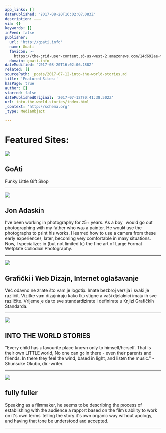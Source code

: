 ```yaml
---
app_links: []
datePublished: '2017-08-20T16:02:07.083Z'
description: ———
via: {}
keywords: []
inFeed: false
publisher:
  url: 'http://goati.info'
  name: Goati
  favicon: >-
    https://the-grid-user-content.s3-us-west-2.amazonaws.com/14d692ae-ff4b-41f6-a982-f831247e75e0.png
  domain: goati.info
dateModified: '2017-08-20T16:02:06.488Z'
related: []
sourcePath: _posts/2017-07-12-into-the-world-stories.md
title: 'Featured Sites:'
hasPage: true
author: []
starred: false
datePublishedOriginal: '2017-07-12T20:41:38.502Z'
url: into-the-world-stories/index.html
_context: 'http://schema.org'
_type: MediaObject

---
```

# Featured Sites:

<article style=""><img src="https://imgflo.herokuapp.com/graph/2b2431f8e7ba7b0/9c9e2477f7427d2b77ecb413aa4dff00/noop.jpg?input=https%3A%2F%2Fimg0.etsystatic.com%2F196%2F0%2F10264507%2Fil_fullxfull.1223252990_1lii.jpg" /><h1>GoAti</h1><p>Funky Little Gift Shop </p></article>

---------

<article style=""><img src="https://s3-us-west-2.amazonaws.com/the-grid-img/p/d393d158a4b80dc955597e596a6871b54e484b45.jpg" /><h1>Jon Adaskin</h1><p>I’ve been working in photography for 25+ years. As a boy I would go out photographing with my father who was a painter. He would use the photographs to paint his works. I learned how to use a camera from these early experiences, later, becoming very comfortable in many situations. Now, I specializes in (but not limited to) the fine art of Large Format Wetplate Collodion Photography.</p></article>

---------

<article style=""><img src="https://s3-us-west-2.amazonaws.com/the-grid-img/p/2230648adcee83c149f7a78fb171caf66e4238c6.jpg" /><h1>Grafički i Web Dizajn, Internet oglašavanje</h1><p>Već odavno ne znate što vam je logotip. Imate bezbroj verzija i svaki je različit. Vizitke vam dizajniraju kako tko stigne a vaši djelatnici imaju ih sve različite. Vrijeme je da to sve standardizirate i definirate u Knjizi Grafičkih Standarda.</p></article>

---------

<article style=""><img src="https://s3-us-west-2.amazonaws.com/the-grid-img/p/5ad2a9b24fe9c749c219b0fa0b3c15a2c46b1bc3.jpg" /><h1>INTO THE WORLD STORIES</h1><p>"Every child has a favourite place known only to himself/herself. That is their own LITTLE world, No one can go in there - even their parents and friends. In there they feel the wind, based in light, and listen the music." - Shunsuke Okubo, dir.-writer.</p></article>

---------

<article style=""><img src="https://s3-us-west-2.amazonaws.com/the-grid-img/p/58a0d04a5d2151f6feae4f8cc5406b3ad34a4d13.jpg" /><h1>fully fuller</h1><p>Speaking as a filmmaker, he seems to be describing the process of establishing with the audience a rapport based on the film's ability to work on it's own terms, telling the story it's own organic way without apology, and having that tone be understood and accepted.</p></article>

---------